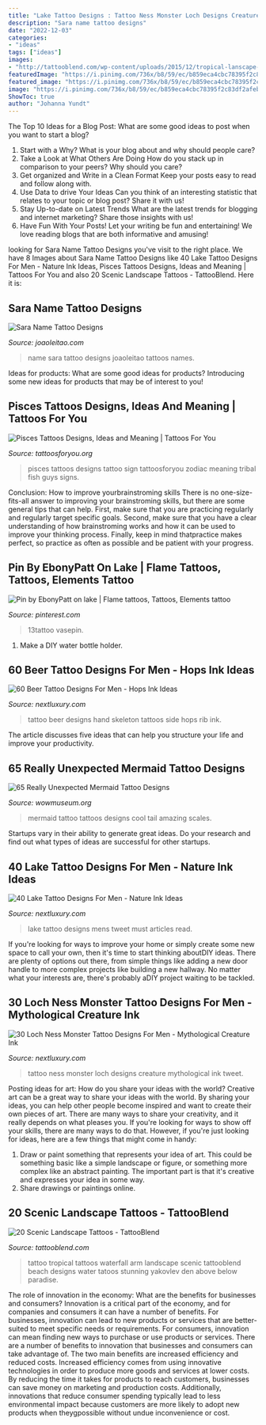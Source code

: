 ```yaml
---
title: "Lake Tattoo Designs : Tattoo Ness Monster Loch Designs Creature Mythological Ink Tweet"
description: "Sara name tattoo designs"
date: "2022-12-03"
categories:
- "ideas"
tags: ["ideas"]
images:
- "http://tattooblend.com/wp-content/uploads/2015/12/tropical-lanscape-tattoo.jpg"
featuredImage: "https://i.pinimg.com/736x/b8/59/ec/b859eca4cbc78395f2c83df2afeb217d.jpg"
featured_image: "https://i.pinimg.com/736x/b8/59/ec/b859eca4cbc78395f2c83df2afeb217d.jpg"
image: "https://i.pinimg.com/736x/b8/59/ec/b859eca4cbc78395f2c83df2afeb217d.jpg"
ShowToc: true
author: "Johanna Yundt"
---
```



The Top 10 Ideas for a Blog Post: What are some good ideas to post when you want to start a blog?
1. Start with a Why?
What is your blog about and why should people care? 
2. Take a Look at What Others Are Doing
How do you stack up in comparison to your peers? Why should you care? 
3. Get organized and Write in a Clean Format
Keep your posts easy to read and follow along with. 
4. Use Data to drive Your Ideas
Can you think of an interesting statistic that relates to your topic or blog post? Share it with us! 
5. Stay Up-to-date on Latest Trends
What are the latest trends for blogging and internet marketing? Share those insights with us! 
6. Have Fun With Your Posts!
Let your writing be fun and entertaining! We love reading blogs that are both informative and amusing!

	

		
looking for Sara Name Tattoo Designs you've visit to the right place. We have 8 Images about Sara Name Tattoo Designs like 40 Lake Tattoo Designs For Men - Nature Ink Ideas, Pisces Tattoos Designs, Ideas and Meaning | Tattoos For You and also 20 Scenic Landscape Tattoos - TattooBlend. Here it is:
		
    
## Sara Name Tattoo Designs

<img loading=lazy src="https://www.joaoleitao.com/tattoo-name/files/female-names4/tattoo-design-name-sara-22.png" onerror="this.onerror=null;this.src='https://tse2.mm.bing.net/th?id=OIP.ZUE5ETDE5tehpEmhAaeaAwHaE2&amp;pid=15.1';" alt="Sara Name Tattoo Designs">

_Source: joaoleitao.com_

>name sara tattoo designs joaoleitao tattoos names. 

	

Ideas for products: What are some good ideas for products?
Introducing some new ideas for products that may be of interest to you!

    
## Pisces Tattoos Designs, Ideas And Meaning | Tattoos For You

<img loading=lazy src="http://www.tattoosforyou.org/wp-content/uploads/2013/10/Pisces-Tattoo-Designs-For-Men-768x1024.jpg" onerror="this.onerror=null;this.src='https://tse2.mm.bing.net/th?id=OIP.r3Zhg5p3Yijj3Vn3uv7pfQHaJ4&amp;pid=15.1';" alt="Pisces Tattoos Designs, Ideas and Meaning | Tattoos For You">

_Source: tattoosforyou.org_

>pisces tattoos designs tattoo sign tattoosforyou zodiac meaning tribal fish guys signs. 

	

Conclusion: How to improve yourbrainstroming skills
There is no one-size-fits-all answer to improving your brainstroming skills, but there are some general tips that can help. First, make sure that you are practicing regularly and regularly target specific goals. Second, make sure that you have a clear understanding of how brainstroming works and how it can be used to improve your thinking process. Finally, keep in mind thatpractice makes perfect, so practice as often as possible and be patient with your progress.

    
## Pin By EbonyPatt On Lake | Flame Tattoos, Tattoos, Elements Tattoo

<img loading=lazy src="https://i.pinimg.com/736x/b8/59/ec/b859eca4cbc78395f2c83df2afeb217d.jpg" onerror="this.onerror=null;this.src='https://tse4.mm.bing.net/th?id=OIP.lTBQkQ3B3ISupfogi7NytQHaJQ&amp;pid=15.1';" alt="Pin by EbonyPatt on lake | Flame tattoos, Tattoos, Elements tattoo">

_Source: pinterest.com_

>13tattoo vasepin. 

	

1. Make a DIY water bottle holder.

    
## 60 Beer Tattoo Designs For Men - Hops Ink Ideas

<img loading=lazy src="http://nextluxury.com/wp-content/uploads/guy-with-skeleton-hand-beer-tattoo-design-on-rib-cage-side.jpg" onerror="this.onerror=null;this.src='https://tse3.mm.bing.net/th?id=OIP.ALaqnxyT6-3JnPzNyvDzjAHaHa&amp;pid=15.1';" alt="60 Beer Tattoo Designs For Men - Hops Ink Ideas">

_Source: nextluxury.com_

>tattoo beer designs hand skeleton tattoos side hops rib ink. 

	

The article discusses five ideas that can help you structure your life and improve your productivity.

    
## 65 Really Unexpected Mermaid Tattoo Designs

<img loading=lazy src="http://www.wowmuseum.org/wp-content/uploads/2015/06/mermaid-tattoo-designs.jpg" onerror="this.onerror=null;this.src='https://tse3.mm.bing.net/th?id=OIP.VerFbW9JMm6kNsnBecIWFwHaJ4&amp;pid=15.1';" alt="65 Really Unexpected Mermaid Tattoo Designs">

_Source: wowmuseum.org_

>mermaid tattoo tattoos designs cool tail amazing scales. 

	

Startups vary in their ability to generate great ideas. Do your research and find out what types of ideas are successful for other startups.

    
## 40 Lake Tattoo Designs For Men - Nature Ink Ideas

<img loading=lazy src="http://nextluxury.com/wp-content/uploads/unique-mens-lake-tattoos.jpg" onerror="this.onerror=null;this.src='https://tse2.mm.bing.net/th?id=OIP.6aJ7m29MdcTXB9gew7JdUgHaHa&amp;pid=15.1';" alt="40 Lake Tattoo Designs For Men - Nature Ink Ideas">

_Source: nextluxury.com_

>lake tattoo designs mens tweet must articles read. 

	

If you're looking for ways to improve your home or simply create some new space to call your own, then it's time to start thinking aboutDIY ideas. There are plenty of options out there, from simple things like adding a new door handle to more complex projects like building a new hallway. No matter what your interests are, there's probably aDIY project waiting to be tackled.

    
## 30 Loch Ness Monster Tattoo Designs For Men - Mythological Creature Ink

<img loading=lazy src="http://nextluxury.com/wp-content/uploads/rib-cage-side-loch-ness-monster-tattoo-ideas-for-males.jpg" onerror="this.onerror=null;this.src='https://tse1.mm.bing.net/th?id=OIP.XVKF31Emp0O1aNN421wmuwHaHa&amp;pid=15.1';" alt="30 Loch Ness Monster Tattoo Designs For Men - Mythological Creature Ink">

_Source: nextluxury.com_

>tattoo ness monster loch designs creature mythological ink tweet. 

	

Posting ideas for art: How do you share your ideas with the world?
Creative art can be a great way to share your ideas with the world. By sharing your ideas, you can help other people become inspired and want to create their own pieces of art. There are many ways to share your creativity, and it really depends on what pleases you. If you're looking for ways to show off your skills, there are many ways to do that. However, if you're just looking for ideas, here are a few things that might come in handy: 
1) Draw or paint something that represents your idea of art. This could be something basic like a simple landscape or figure, or something more complex like an abstract painting. The important part is that it's creative and expresses your idea in some way. 
2) Share drawings or paintings online.

    
## 20 Scenic Landscape Tattoos - TattooBlend

<img loading=lazy src="http://tattooblend.com/wp-content/uploads/2015/12/tropical-lanscape-tattoo.jpg" onerror="this.onerror=null;this.src='https://tse2.mm.bing.net/th?id=OIP.ab8Oud8xFv0swVOknH8QXQHaNa&amp;pid=15.1';" alt="20 Scenic Landscape Tattoos - TattooBlend">

_Source: tattooblend.com_

>tattoo tropical tattoos waterfall arm landscape scenic tattooblend beach designs water tatoos stunning yakovlev den above below paradise. 

	

The role of innovation in the economy: What are the benefits for businesses and consumers?
Innovation is a critical part of the economy, and for companies and consumers it can have a number of benefits. For businesses, innovation can lead to new products or services that are better-suited to meet specific needs or requirements. For consumers, innovation can mean finding new ways to purchase or use products or services.
There are a number of benefits to innovation that businesses and consumers can take advantage of. The two main benefits are increased efficiency and reduced costs. Increased efficiency comes from using innovative technologies in order to produce more goods and services at lower costs. By reducing the time it takes for products to reach customers, businesses can save money on marketing and production costs. Additionally, innovations that reduce consumer spending typically lead to less environmental impact because customers are more likely to adopt new products when theygpossible without undue inconvenience or cost.

